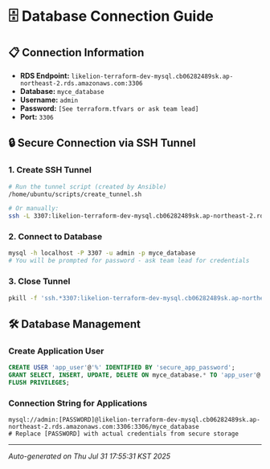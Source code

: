 # 🗄️ Database Connection Guide

## 📋 Connection Information
- **RDS Endpoint:** `likelion-terraform-dev-mysql.cb06282489sk.ap-northeast-2.rds.amazonaws.com:3306`  
- **Database:** `myce_database`
- **Username:** `admin`
- **Password:** `[See terraform.tfvars or ask team lead]`
- **Port:** `3306`

## 🔒 Secure Connection via SSH Tunnel

### 1. Create SSH Tunnel
```bash
# Run the tunnel script (created by Ansible)
/home/ubuntu/scripts/create_tunnel.sh

# Or manually:
ssh -L 3307:likelion-terraform-dev-mysql.cb06282489sk.ap-northeast-2.rds.amazonaws.com:3306:3306 ubuntu@43.203.98.133 -i ~/.ssh/aws/likelion-terraform-key
```

### 2. Connect to Database
```bash
mysql -h localhost -P 3307 -u admin -p myce_database
# You will be prompted for password - ask team lead for credentials
```

### 3. Close Tunnel
```bash
pkill -f 'ssh.*3307:likelion-terraform-dev-mysql.cb06282489sk.ap-northeast-2.rds.amazonaws.com:3306'
```

## 🛠️ Database Management

### Create Application User
```sql
CREATE USER 'app_user'@'%' IDENTIFIED BY 'secure_app_password';
GRANT SELECT, INSERT, UPDATE, DELETE ON myce_database.* TO 'app_user'@'%';
FLUSH PRIVILEGES;
```

### Connection String for Applications
```
mysql://admin:[PASSWORD]@likelion-terraform-dev-mysql.cb06282489sk.ap-northeast-2.rds.amazonaws.com:3306:3306/myce_database
# Replace [PASSWORD] with actual credentials from secure storage
```

---
*Auto-generated on Thu Jul 31 17:55:31 KST 2025*

